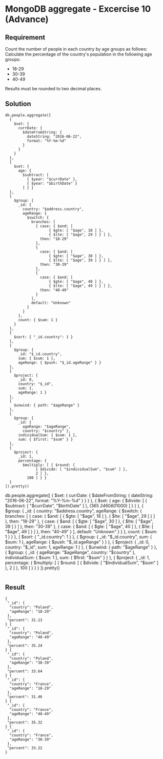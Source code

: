 # MongoDB aggregate - Excercise 10 (Advance)

## Requirement

Count the number of people in each country by age groups as follows:
Calculate the percentage of the country's population in the following age groups:

- 18-29
- 30-39
- 40-49

Results must be rounded to two decimal places.

## Solution

```agg
db.people.aggregate([
  {
    $set: {
      currDate: {
        $dateFromString: {
          dateString: "2016-06-22",
          format: "%Y-%m-%d"
        }
      }
    }
  },
  {
    $set: {
      age: {
        $subtract: [
          { $year: "$currDate" },
          { $year: "$birthDate" }
        ] } }
  },
  {
    $group: {
      _id: {
        country: "$address.country",
        ageRange: {
          $switch: {
            branches: [
              { case: { $and: [
                    { $gte: [ "$age", 18 ] },
                    { $lte: [ "$age", 29 ] } ] },
                then: "18-29"
              },
              {
                case: { $and: [
                    { $gte: [ "$age", 30 ] },
                    { $lte: [ "$age", 39 ] } ] },
                then: "30-39"
              },
              {
                case: { $and: [
                    { $gte: [ "$age", 40 ] },
                    { $lte: [ "$age", 49 ] } ] },
                then: "40-49"
              }
            ],
            default: "Unknown"
          }
        }
      },
      count: { $sum: 1 }
    }
  },
  {
    $sort: { "_id.country": 1 }
  },  
  {
    $group: {
      _id: "$_id.country",
      sum: { $sum: 1 },
      ageRange: { $push: "$_id.ageRange" } }
  },
  {
    $project: {
      _id: 0,
      country: "$_id",
      sum: 1,
      ageRange: 1 }
  },
  {
    $unwind: { path: "$ageRange" }
  },
  {
    $group: {
      _id: {
        ageRange: "$ageRange",
        country: "$country" },
      individualSum: { $sum: 1 },
      sum: { $first: "$sum" } }
  },
  {
    $project: {
      _id: 1,
      percentage: {
        $multiply: [ { $round: [
              { $divide: [ "$individualSum", "$sum" ] },
              2 ] },
          100 ] } }
  }
]).pretty()

```

db.people.aggregate([
  {
    $set: {
      currDate: {
        $dateFromString: {
          dateString: "2016-06-22",
          format: "%Y-%m-%d"
        }
      }
    }
  },
  {
    $set: {
      age: {
        $divide: [
          { $subtract: [ "$currDate", "$birthDate" ] },
          (365 *24*60*60*1000)
        ] } }
  },
  {
    $group: {
      _id: {
        country: "$address.country",
        ageRange: {
          $switch: {
            branches: [
              { case: { $and: [
                    { $gte: [ "$age", 18 ] },
                    { $lte: [ "$age", 29 ]  } ] },
                then: "18-29"
              },
              {
                case: { $and: [
                    { $gte: [ "$age", 30 ] },
                    { $lte: [ "$age", 39 ] } ] },
                then: "30-39"
              },
              { case: { $and: [
                    { $gte: [ "$age", 40 ] },
                    { $lte: [ "$age",  49 ] } ] },
                then: "40-49"
              }
            ],
            default: "Unknown"
          }
        }
      },
      count: { $sum: 1 }
    }
  },
  {
    $sort: { "_id.country": 1 }
  },
  {
    $group: {
      _id: "$_id.country",
      sum: { $sum: 1 },
      ageRange: { $push: "$_id.ageRange" } }
  },
  {
    $project: {
      _id: 0,
      country: "$_id",
      sum: 1,
      ageRange: 1 }
  },
  {
    $unwind: { path: "$ageRange" }
  },
  {
    $group: {
      _id: {
        ageRange: "$ageRange",
        country: "$country" },
      individualSum: { $sum: 1 },
      sum: { $first: "$sum" } }
  },
  {
    $project: {
      _id: 1,
      percentage: {
        $multiply: [ { $round: [
              { $divide: [ "$individualSum", "$sum" ] },
              2 ] },
          100 ] } }
  }
]).pretty()

```agg

```

## Result

```result
{
 "_id": {
  "country": "Poland",
  "ageRange": "18-29"
 },
 "percent": 31.13
} {
 "_id": {
  "country": "Poland",
  "ageRange": "40-49"
 },
 "percent": 35.24
} {
 "_id": {
  "country": "Poland",
  "ageRange": "30-39"
 },
 "percent": 33.64
} {
 "_id": {
  "country": "France",
  "ageRange": "18-29"
 },
 "percent": 31.46
} {
 "_id": {
  "country": "France",
  "ageRange": "40-49"
 },
 "percent": 35.32
} {
 "_id": {
  "country": "France",
  "ageRange": "30-39"
 },
 "percent": 33.22
}

```
